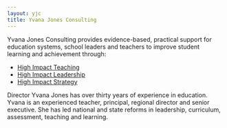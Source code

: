 ```yaml
---
layout: yjc
title: Yvana Jones Consulting
---
```

Yvana Jones Consulting provides evidence-based, practical support for education systems, school leaders and teachers to improve student learning and achievement through:

*	[High Impact Teaching](teaching)
*	[High Impact Leadership](leadership)
*	[High Impact Strategy](strategy)

Director Yvana Jones has over thirty years of experience in education. Yvana is an experienced teacher, principal, regional director and senior executive. She has led national and state reforms in leadership, curriculum, assessment, teaching and learning.
